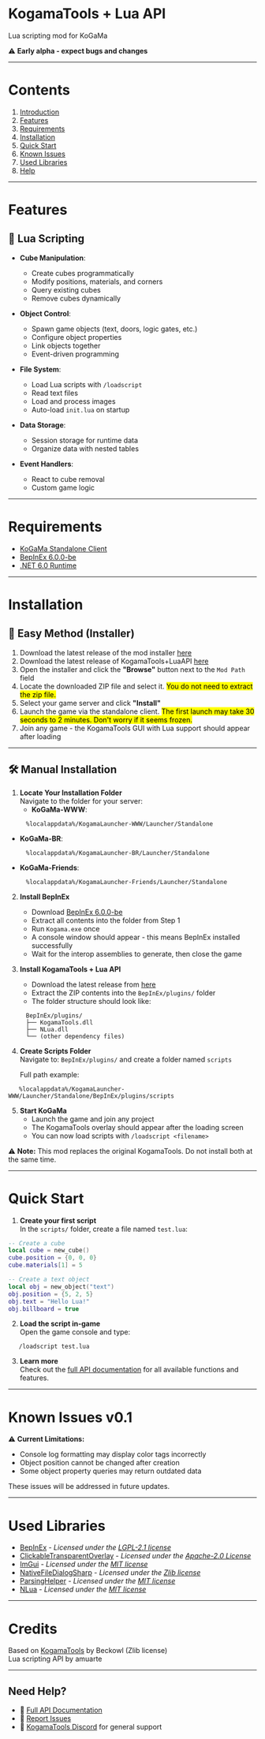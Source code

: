 # KogamaTools + Lua API

Lua scripting mod for KoGaMa

⚠️ **Early alpha - expect bugs and changes**

---

# Contents
1. [Introduction](#kogamatools--lua-api)
2. [Features](#features)
3. [Requirements](#requirements)
4. [Installation](#installation)
5. [Quick Start](#quick-start)
6. [Known Issues](#known-issues-v01)
7. [Used Libraries](#used-libraries)
8. [Help](#need-help)

---

# **Features**

## 📜 **Lua Scripting**

- **Cube Manipulation**:
  - Create cubes programmatically
  - Modify positions, materials, and corners
  - Query existing cubes
  - Remove cubes dynamically

- **Object Control**:
  - Spawn game objects (text, doors, logic gates, etc.)
  - Configure object properties
  - Link objects together
  - Event-driven programming

- **File System**:
  - Load Lua scripts with `/loadscript`
  - Read text files
  - Load and process images
  - Auto-load `init.lua` on startup

- **Data Storage**:
  - Session storage for runtime data
  - Organize data with nested tables

- **Event Handlers**:
  - React to cube removal
  - Custom game logic

---

# **Requirements**

- [KoGaMa Standalone Client](https://www-gamelauncher.kogstatic.com/www/KogamaLauncher.msi)  
- [BepInEx 6.0.0-be](https://builds.bepinex.dev/projects/bepinex_be)  
- [.NET 6.0 Runtime](https://dotnet.microsoft.com/download/dotnet/6.0)  

---

# **Installation**

## 🚀 **Easy Method (Installer)**

1. Download the latest release of the mod installer [here](https://github.com/Beckowl/KogamaModInstaller/releases/latest)
2. Download the latest release of KogamaTools+LuaAPI [here](https://github.com/amuarte/kogama-lua-api/releases/latest)
3. Open the installer and click the **"Browse"** button next to the `Mod Path` field
4. Locate the downloaded ZIP file and select it. <mark>You do not need to extract the zip file.</mark>
5. Select your game server and click **"Install"**
6. Launch the game via the standalone client. <mark>The first launch may take 30 seconds to 2 minutes. Don't worry if it seems frozen.</mark>
7. Join any game - the KogamaTools GUI with Lua support should appear after loading

---

## 🛠️ **Manual Installation**

1. **Locate Your Installation Folder**  
   Navigate to the folder for your server:
   - **KoGaMa-WWW**:  
```
     %localappdata%/KogamaLauncher-WWW/Launcher/Standalone
```
   - **KoGaMa-BR**:  
```
     %localappdata%/KogamaLauncher-BR/Launcher/Standalone
```
   - **KoGaMa-Friends**:  
```
     %localappdata%/KogamaLauncher-Friends/Launcher/Standalone
```

2. **Install BepInEx**  
   - Download [BepInEx 6.0.0-be](https://builds.bepinex.dev/projects/bepinex_be)
   - Extract all contents into the folder from Step 1
   - Run `Kogama.exe` once
   - A console window should appear - this means BepInEx installed successfully
   - Wait for the interop assemblies to generate, then close the game

3. **Install KogamaTools + Lua API**  
   - Download the latest release from [here](https://github.com/amuarte/kogama-lua-api/releases/latest)
   - Extract the ZIP contents into the `BepInEx/plugins/` folder
   - The folder structure should look like:
```
     BepInEx/plugins/
     ├── KogamaTools.dll
     ├── NLua.dll
     └── (other dependency files)
```

4. **Create Scripts Folder**  
   Navigate to: `BepInEx/plugins/` and create a folder named `scripts`
   
   Full path example:
```
   %localappdata%/KogamaLauncher-WWW/Launcher/Standalone/BepInEx/plugins/scripts
```

5. **Start KoGaMa**  
   - Launch the game and join any project
   - The KogamaTools overlay should appear after the loading screen
   - You can now load scripts with `/loadscript <filename>`

⚠️ **Note:** This mod replaces the original KogamaTools. Do not install both at the same time.

---

# **Quick Start**

1. **Create your first script**  
   In the `scripts/` folder, create a file named `test.lua`:
```lua
-- Create a cube
local cube = new_cube()
cube.position = {0, 0, 0}
cube.materials[1] = 5

-- Create a text object
local obj = new_object("text")
obj.position = {5, 2, 5}
obj.text = "Hello Lua!"
obj.billboard = true
```

2. **Load the script in-game**  
   Open the game console and type:
```
   /loadscript test.lua
```

3. **Learn more**  
   Check out the [full API documentation](DOCUMENTATION.md) for all available functions and features.

---

# **Known Issues v0.1**

⚠️ **Current Limitations:**
- Console log formatting may display color tags incorrectly
- Object position cannot be changed after creation
- Some object property queries may return outdated data

These issues will be addressed in future updates.

---

# **Used Libraries**

- [BepInEx](https://github.com/BepInEx/BepInEx) - *Licensed under the [LGPL-2.1 license](https://opensource.org/licenses/LGPL-2.1)*
- [ClickableTransparentOverlay](https://github.com/zaafar/ClickableTransparentOverlay) - *Licensed under the [Apache-2.0 License](https://opensource.org/licenses/Apache-2.0)*
- [ImGui](https://github.com/ocornut/imgui) - *Licensed under the [MIT license](https://opensource.org/licenses/MIT)*
- [NativeFileDialogSharp](https://github.com/milleniumbug/NativeFileDialogSharp) - *Licensed under the [Zlib license](https://opensource.org/licenses/Zlib)*
- [ParsingHelper](https://github.com/SoftCircuits/ParsingHelper) - *Licensed under the [MIT license](https://opensource.org/licenses/MIT)*
- [NLua](https://github.com/NLua/NLua) - *Licensed under the [MIT license](https://opensource.org/licenses/MIT)*

---

# **Credits**

Based on [KogamaTools](https://github.com/Beckowl/KogamaTools) by Beckowl (Zlib license)  
Lua scripting API by amuarte

---

## **Need Help?**

- 📖 [Full API Documentation](DOCUMENTATION.md)
- 🐛 [Report Issues](https://github.com/amuarte/kogama-lua-api/issues)
- 💬 [KogamaTools Discord](https://discord.gg/aP2JYAzZg8) for general support

